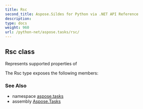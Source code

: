 ```yaml
---
title: Rsc
second_title: Aspose.Sildes for Python via .NET API Reference
description: 
type: docs
weight: 960
url: /python-net/aspose.tasks/rsc/
---
```


## Rsc class

Represents supported properties of

The Rsc type exposes the following members:

### See Also

* namespace [aspose.tasks](/python-net/aspose.tasks/)
* assembly [Aspose.Tasks](/tasks/python-net/)

